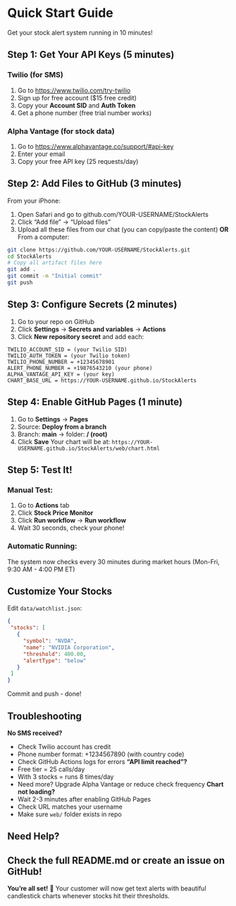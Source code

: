 # Quick Start Guide
Get your stock alert system running in 10 minutes!
## Step 1: Get Your API Keys (5 minutes)
### Twilio (for SMS)
1. Go to https://www.twilio.com/try-twilio
1. Sign up for free account ($15 free credit)
1. Copy your **Account SID** and **Auth Token**
1. Get a phone number (free trial number works)
### Alpha Vantage (for stock data)
1. Go to https://www.alphavantage.co/support/#api-key
1. Enter your email
1. Copy your free API key (25 requests/day)
## Step 2: Add Files to GitHub (3 minutes)
From your iPhone:
1. Open Safari and go to github.com/YOUR-USERNAME/StockAlerts
1. Click “Add file” → “Upload files”
1. Upload all these files from our chat (you can copy/paste the content)
**OR** From a computer:
```bash
git clone https://github.com/YOUR-USERNAME/StockAlerts.git
cd StockAlerts
# Copy all artifact files here
git add .
git commit -m "Initial commit"
git push
```
## Step 3: Configure Secrets (2 minutes)
1. Go to your repo on GitHub
1. Click **Settings** → **Secrets and variables** → **Actions**
1. Click **New repository secret** and add each:
```
TWILIO_ACCOUNT_SID = (your Twilio SID)
TWILIO_AUTH_TOKEN = (your Twilio token)
TWILIO_PHONE_NUMBER = +12345678901
ALERT_PHONE_NUMBER = +19876543210 (your phone)
ALPHA_VANTAGE_API_KEY = (your key)
CHART_BASE_URL = https://YOUR-USERNAME.github.io/StockAlerts
```
## Step 4: Enable GitHub Pages (1 minute)
1. Go to **Settings** → **Pages**
1. Source: **Deploy from a branch**
1. Branch: **main** → folder: **/ (root)**
1. Click **Save**
Your chart will be at: `https://YOUR-USERNAME.github.io/StockAlerts/web/chart.html`
## Step 5: Test It!
### Manual Test:
1. Go to **Actions** tab
1. Click **Stock Price Monitor**
1. Click **Run workflow** → **Run workflow**
1. Wait 30 seconds, check your phone!
### Automatic Running:
The system now checks every 30 minutes during market hours (Mon-Fri, 9:30 AM - 4:00 PM ET)
## Customize Your Stocks
Edit `data/watchlist.json`:
```json
{
 "stocks": [
   {
     "symbol": "NVDA",
     "name": "NVIDIA Corporation",
     "threshold": 400.00,
     "alertType": "below"
   }
 ]
}
```
Commit and push - done!
## Troubleshooting
**No SMS received?**
- Check Twilio account has credit
- Phone number format: +1234567890 (with country code)
- Check GitHub Actions logs for errors
**“API limit reached”?**
- Free tier = 25 calls/day
- With 3 stocks = runs 8 times/day
- Need more? Upgrade Alpha Vantage or reduce check frequency
**Chart not loading?**
- Wait 2-3 minutes after enabling GitHub Pages
- Check URL matches your username
- Make sure `web/` folder exists in repo
## Need Help?
Check the full README.md or create an issue on GitHub!
-----
**You’re all set!** 🎉 Your customer will now get text alerts with beautiful candlestick charts whenever stocks hit their thresholds.